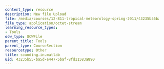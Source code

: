 ```yaml
---
content_type: resource
description: New file Upload
file: /media/courses/12-811-tropical-meteorology-spring-2011/43235b55ba5de4475baf8fd11583a890_sounding.in.matlab
file_type: application/octet-stream
learning_resource_types:
- Tools
ocw_type: OCWFile
parent_title: Tools
parent_type: CourseSection
resourcetype: Other
title: sounding.in.matlab
uid: 43235b55-ba5d-e447-5baf-8fd11583a890
---
```

